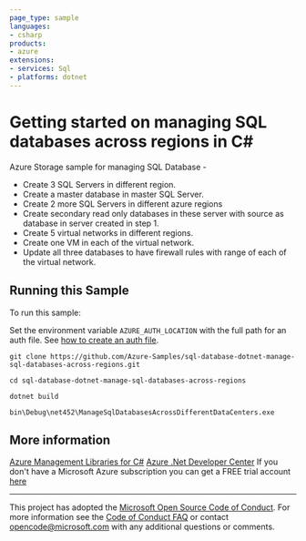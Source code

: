 ```yaml
---
page_type: sample
languages:
- csharp
products:
- azure
extensions:
- services: Sql
- platforms: dotnet
---
```


# Getting started on managing SQL databases across regions in C# #

 Azure Storage sample for managing SQL Database -
  - Create 3 SQL Servers in different region.
  - Create a master database in master SQL Server.
  - Create 2 more SQL Servers in different azure regions
  - Create secondary read only databases in these server with source as database in server created in step 1.
  - Create 5 virtual networks in different regions.
  - Create one VM in each of the virtual network.
  - Update all three databases to have firewall rules with range of each of the virtual network.


## Running this Sample ##

To run this sample:

Set the environment variable `AZURE_AUTH_LOCATION` with the full path for an auth file. See [how to create an auth file](https://github.com/Azure/azure-libraries-for-net/blob/master/AUTH.md).

    git clone https://github.com/Azure-Samples/sql-database-dotnet-manage-sql-databases-across-regions.git

    cd sql-database-dotnet-manage-sql-databases-across-regions

    dotnet build

    bin\Debug\net452\ManageSqlDatabasesAcrossDifferentDataCenters.exe

## More information ##

[Azure Management Libraries for C#](https://github.com/Azure/azure-sdk-for-net/tree/Fluent)
[Azure .Net Developer Center](https://azure.microsoft.com/en-us/develop/net/)
If you don't have a Microsoft Azure subscription you can get a FREE trial account [here](http://go.microsoft.com/fwlink/?LinkId=330212)

---

This project has adopted the [Microsoft Open Source Code of Conduct](https://opensource.microsoft.com/codeofconduct/). For more information see the [Code of Conduct FAQ](https://opensource.microsoft.com/codeofconduct/faq/) or contact [opencode@microsoft.com](mailto:opencode@microsoft.com) with any additional questions or comments.